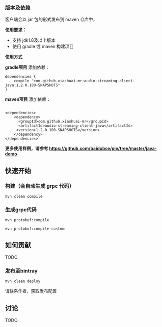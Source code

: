 ### 版本及依赖
客户端会以 jar 包的形式发布到 maven 仓库中，

**使用要求：**

 - 支持 jdk1.8及以上版本
 - 使用 gradle 或 maven 构建项目

**使用方式**

**gradle项目**
添加依赖：

```
dependencies {
	compile "com.github.xiashuai-mr:audio-streaming-client-java:1.2.0.100-SNAPSHOTS"
}
```

**maven项目**
添加依赖：

```

<dependencies>
	<dependency>
	  <groupId>com.github.xiashuai-mr</groupId>
	  <artifactId>audio-streaming-client-java</artifactId>
	 <version>1.2.0.100-SNAPSHOTS</version>
	</dependency>
</dependencies>
```

**更多使用样例，请参考 https://github.com/baidubce/pie/tree/master/java-demo** 

## 快速开始
### 构建（会自动生成 grpc 代码）
`mvn clean compile`

### 生成grpc代码

`mvn protobuf:compile`

`mvn protobuf:compile-custom`


## 如何贡献
TODO

### 发布至bintray
`mvn clean deploy`

请联系作者，获取发布配置

## 讨论
TODO

